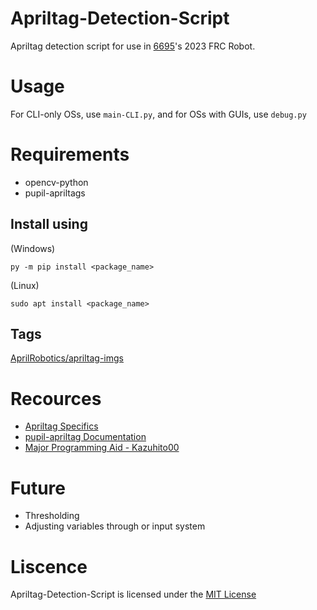 # Apriltag-Detection-Script
Apriltag detection script for use in [6695](https://github.com/AlphaKnights)'s 2023 FRC Robot. <br>

# Usage
For CLI-only OSs, use `main-CLI.py`, and for OSs with GUIs, use `debug.py`<br>

# Requirements
* opencv-python
* pupil-apriltags

## Install using
(Windows)
```
py -m pip install <package_name>
```
(Linux)
```
sudo apt install <package_name>
```

## Tags
[AprilRobotics/apriltag-imgs](https://github.com/AprilRobotics/apriltag-imgs)

# Recources
* [Apriltag Specifics](https://optitag.io/blogs/news/designing-your-perfect-apriltag)
* [pupil-apriltag Documentation](https://pupil-apriltags.readthedocs.io/en/stable/api.html)
* [Major Programming Aid - Kazuhito00](https://github.com/Kazuhito00/AprilTag-Detection-Python-Sample)

# Future
* Thresholding
* Adjusting variables through or input system

# Liscence
Apriltag-Detection-Script is licensed under the [MIT License](https://github.com/MaxAdams0/Apriltag-Detection-Script/blob/main/LICENSE)
